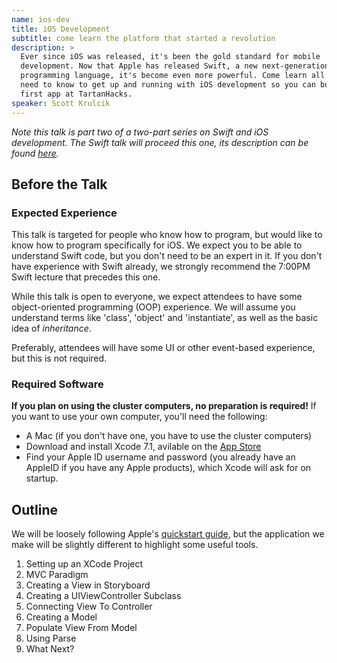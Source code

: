 ```yaml
---
name: ios-dev
title: iOS Development
subtitle: come learn the platform that started a revolution
description: >
  Ever since iOS was released, it's been the gold standard for mobile
  development. Now that Apple has released Swift, a new next-generation
  programming language, it's become even more powerful. Come learn all you'll
  need to know to get up and running with iOS development so you can build your
  first app at TartanHacks.
speaker: Scott Krulcik
---
```


_Note this talk is part two of a two-part series on Swift and iOS development.
The Swift talk will proceed this one, its description can be found
[here](../swift/)._

## Before the Talk

### Expected Experience

This talk is targeted for people who know how to program, but would like to know
how to program specifically for iOS. We expect you to be able to understand
Swift code, but you don't need to be an expert in it. If you don't have
experience with Swift already, we strongly recommend the 7:00PM Swift lecture
that precedes this one.

While this talk is open to everyone, we expect attendees to have some
object-oriented programming (OOP) experience. We will assume you understand
terms like 'class', 'object' and 'instantiate', as well as the basic idea of
_inheritance_.

Preferably, attendees will have some UI or other event-based experience, but
this is not required.

### Required Software

__If you plan on using the cluster computers, no preparation is required!__ If
you want to use your own computer, you'll need the following:

- A Mac (if you don't have one, you have to use the cluster computers)
- Download and install Xcode 7.1, avilable on the [App Store][xcode]
- Find your Apple ID username and password (you already have an AppleID if you
  have any Apple products), which Xcode will ask for on startup.

## Outline

We will be loosely following Apple's [quickstart guide](https://developer.apple.com/library/ios/referencelibrary/GettingStarted/DevelopiOSAppsSwift/index.html), but the application we make will be slightly different to highlight some useful tools.

  1. Setting up an XCode Project
  2. MVC Paradigm
  3. Creating a View in Storyboard
  4. Creating a UIViewController Subclass
  5. Connecting View To Controller
  6. Creating a Model
  7. Populate View From Model
  8. Using Parse
  9. What Next?



[xcode]: https://itunes.apple.com/us/app/xcode/id497799835?mt=12
